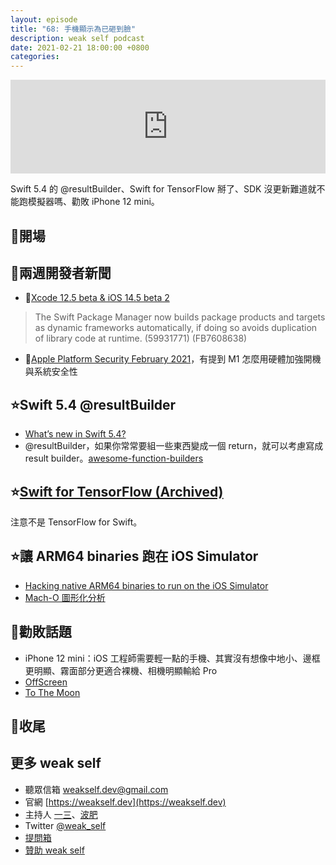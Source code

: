 ```yaml
---
layout: episode
title: "68: 手機顯示為已砸到臉"
description: weak self podcast
date: 2021-02-21 18:00:00 +0800
categories: 
---
```

<iframe src="https://www.listennotes.com/embedded/e/4ca320cf54fa47c1a11e84d8dffc2db0/" width="100%" style="width: 1px; min-width: 100%;" frameborder="0" scrolling="no" loading="lazy"></iframe>

Swift 5.4 的 @resultBuilder、Swift for TensorFlow 掰了、SDK 沒更新難道就不能跑模擬器嗎、勸敗 iPhone 12 mini。

## 👋開場

## 📰兩週開發者新聞

- 🧪[Xcode 12.5 beta & iOS 14.5 beta 2](https://developer.apple.com/documentation/xcode-release-notes/xcode-12_5-beta-release-notes)

> The Swift Package Manager now builds package products and targets as dynamic frameworks automatically, if doing so avoids duplication of library code at runtime. (59931771) (FB7608638)

- 🔐[Apple Platform Security February 2021](https://manuals.info.apple.com/MANUALS/1000/MA1902/en_US/apple-platform-security-guide.pdf)，有提到 M1 怎麼用硬體加強開機與系統安全性

## ⭐️Swift 5.4 @resultBuilder

- [What’s new in Swift 5.4?](https://www.hackingwithswift.com/articles/228/whats-new-in-swift-5-4)
- @resultBuilder，如果你常常要組一些東西變成一個 return，就可以考慮寫成 result builder。[awesome-function-builders](https://github.com/carson-katri/awesome-function-builders)

## ⭐️[Swift for TensorFlow (Archived)](https://github.com/tensorflow/swift)

注意不是 TensorFlow for Swift。

## ⭐️讓 ARM64 binaries 跑在 iOS Simulator

- [Hacking native ARM64 binaries to run on the iOS Simulator](https://bogo.wtf/arm64-to-sim.html)
- [Mach-O 圖形化分析](https://www.emergetools.com/apps/dropbox)

## 💸勸敗話題

- iPhone 12 mini：iOS 工程師需要輕一點的手機、其實沒有想像中地小、邊框更明顯、霧面部分更適合裸機、相機明顯輸給 Pro
- [OffScreen](https://apps.apple.com/tw/app/offscreen-%E8%87%AA%E5%BE%8B%E7%95%AA%E8%8C%84%E9%90%98-%E4%B8%8D%E5%81%9A%E6%89%8B%E6%A9%9F%E6%8E%A7/id1474340105&ct=weakself)
- [To The Moon](https://apps.apple.com/tw/app/%E5%8E%BB%E6%9C%88%E7%90%83-to-the-moon/id1159700098&ct=weakself)

## 👋收尾

## 更多 weak self

* 聽眾信箱 [weakself.dev@gmail.com](mailto:weakself.dev@gmail.com)
* 官網 [https://weakself.dev](https://weakself.dev)
* 主持人 [一三](https://twitter.com/ethanhuang13)、[波肥](https://twitter.com/PofatTseng)
* Twitter [@weak_self](https://twitter.com/weak_self)
* [提問箱](https://peing.net/zh-TW/weak_self)
* [贊助 weak self](https://weakself.dev/#donation)